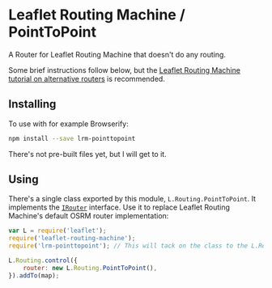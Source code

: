 Leaflet Routing Machine / PointToPoint
=====================================

A Router for Leaflet Routing Machine that doesn't do any routing.

Some brief instructions follow below, but the [Leaflet Routing Machine tutorial on alternative routers](http://www.liedman.net/leaflet-routing-machine/tutorials/alternative-routers/) is recommended.

## Installing


To use with for example Browserify:

```sh
npm install --save lrm-pointtopoint
```

There's not pre-built files yet, but I will get to it.

## Using

There's a single class exported by this module, `L.Routing.PointToPoint`. It implements the [`IRouter`](http://www.liedman.net/leaflet-routing-machine/api/#irouter) interface. Use it to replace Leaflet Routing Machine's default OSRM router implementation:

```javascript
var L = require('leaflet');
require('leaflet-routing-machine');
require('lrm-pointtopoint'); // This will tack on the class to the L.Routing namespace

L.Routing.control({
    router: new L.Routing.PointToPoint(),
}).addTo(map);
```

